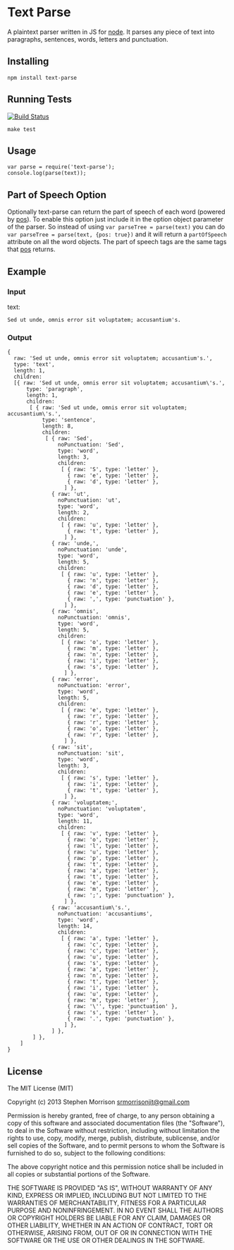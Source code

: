 # Text Parse

A plaintext parser written in JS for [node](http://nodejs.org/). It parses any piece of text into paragraphs, sentences, words, letters and punctuation.

## Installing

```
npm install text-parse
```

## Running Tests

[![Build Status](https://travis-ci.org/srmor/text-parse.png?branch=master)](https://travis-ci.org/srmor/text-parse)

```
make test
```

## Usage

```
var parse = require('text-parse');
console.log(parse(text));
```

## Part of Speech Option

Optionally text-parse can return the part of speech of each word (powered by [pos](https://github.com/fortnightlabs/pos-js)). To enable this option just include it in the option object parameter of the parser. So instead of using `var parseTree = parse(text)` you can do `var parseTree = parse(text, {pos: true})` and it will return a `partOfSpeech` attribute on all the word objects. The part of speech tags are the same tags that [pos](https://github.com/fortnightlabs/pos-js) returns.

## Example

### Input

text:
```
Sed ut unde, omnis error sit voluptatem; accusantium's.
```

### Output

```
{
  raw: 'Sed ut unde, omnis error sit voluptatem; accusantium's.',
  type: 'text',
  length: 1,
  children:
  [{ raw: 'Sed ut unde, omnis error sit voluptatem; accusantium\'s.',
      type: 'paragraph',
      length: 1,
      children:
       [ { raw: 'Sed ut unde, omnis error sit voluptatem; accusantium\'s.',
           type: 'sentence',
           length: 8,
           children:
            [ { raw: 'Sed',
                noPunctuation: 'Sed',
                type: 'word',
                length: 3,
                children:
                 [ { raw: 'S', type: 'letter' },
                   { raw: 'e', type: 'letter' },
                   { raw: 'd', type: 'letter' },
                  ] },
              { raw: 'ut',
                noPunctuation: 'ut',
                type: 'word',
                length: 2,
                children:
                 [ { raw: 'u', type: 'letter' },
                   { raw: 't', type: 'letter' },
                  ] },
              { raw: 'unde,',
                noPunctuation: 'unde',
                type: 'word',
                length: 5,
                children:
                 [ { raw: 'u', type: 'letter' },
                   { raw: 'n', type: 'letter' },
                   { raw: 'd', type: 'letter' },
                   { raw: 'e', type: 'letter' },
                   { raw: ',', type: 'punctuation' },
                  ] },
              { raw: 'omnis',
                noPunctuation: 'omnis',
                type: 'word',
                length: 5,
                children:
                 [ { raw: 'o', type: 'letter' },
                   { raw: 'm', type: 'letter' },
                   { raw: 'n', type: 'letter' },
                   { raw: 'i', type: 'letter' },
                   { raw: 's', type: 'letter' },
                  ] },
              { raw: 'error',
                noPunctuation: 'error',
                type: 'word',
                length: 5,
                children:
                 [ { raw: 'e', type: 'letter' },
                   { raw: 'r', type: 'letter' },
                   { raw: 'r', type: 'letter' },
                   { raw: 'o', type: 'letter' },
                   { raw: 'r', type: 'letter' },
                  ] },
              { raw: 'sit',
                noPunctuation: 'sit',
                type: 'word',
                length: 3,
                children:
                 [ { raw: 's', type: 'letter' },
                   { raw: 'i', type: 'letter' },
                   { raw: 't', type: 'letter' },
                  ] },
              { raw: 'voluptatem;',
                noPunctuation: 'voluptatem',
                type: 'word',
                length: 11,
                children:
                 [ { raw: 'v', type: 'letter' },
                   { raw: 'o', type: 'letter' },
                   { raw: 'l', type: 'letter' },
                   { raw: 'u', type: 'letter' },
                   { raw: 'p', type: 'letter' },
                   { raw: 't', type: 'letter' },
                   { raw: 'a', type: 'letter' },
                   { raw: 't', type: 'letter' },
                   { raw: 'e', type: 'letter' },
                   { raw: 'm', type: 'letter' },
                   { raw: ';', type: 'punctuation' },
                  ] },
              { raw: 'accusantium\'s.',
                noPunctuation: 'accusantiums',
                type: 'word',
                length: 14,
                children:
                 [ { raw: 'a', type: 'letter' },
                   { raw: 'c', type: 'letter' },
                   { raw: 'c', type: 'letter' },
                   { raw: 'u', type: 'letter' },
                   { raw: 's', type: 'letter' },
                   { raw: 'a', type: 'letter' },
                   { raw: 'n', type: 'letter' },
                   { raw: 't', type: 'letter' },
                   { raw: 'i', type: 'letter' },
                   { raw: 'u', type: 'letter' },
                   { raw: 'm', type: 'letter' },
                   { raw: '\'', type: 'punctuation' },
                   { raw: 's', type: 'letter' },
                   { raw: '.', type: 'punctuation' },
                  ] },
              ] },
        ] },
    ]
}
```

## License

The MIT License (MIT)

Copyright (c) 2013 Stephen Morrison <srmorrisonjit@gmail.com>

Permission is hereby granted, free of charge, to any person obtaining a copy of
this software and associated documentation files (the "Software"), to deal in
the Software without restriction, including without limitation the rights to
use, copy, modify, merge, publish, distribute, sublicense, and/or sell copies of
the Software, and to permit persons to whom the Software is furnished to do so,
subject to the following conditions:

The above copyright notice and this permission notice shall be included in all
copies or substantial portions of the Software.

THE SOFTWARE IS PROVIDED "AS IS", WITHOUT WARRANTY OF ANY KIND, EXPRESS OR
IMPLIED, INCLUDING BUT NOT LIMITED TO THE WARRANTIES OF MERCHANTABILITY, FITNESS
FOR A PARTICULAR PURPOSE AND NONINFRINGEMENT. IN NO EVENT SHALL THE AUTHORS OR
COPYRIGHT HOLDERS BE LIABLE FOR ANY CLAIM, DAMAGES OR OTHER LIABILITY, WHETHER
IN AN ACTION OF CONTRACT, TORT OR OTHERWISE, ARISING FROM, OUT OF OR IN
CONNECTION WITH THE SOFTWARE OR THE USE OR OTHER DEALINGS IN THE SOFTWARE.

